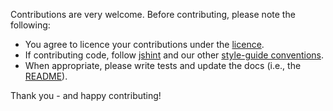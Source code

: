Contributions are very welcome. Before contributing, please note the following:

* You agree to licence your contributions under the [licence](LICENCE).
* If contributing code, follow [jshint](http://www.jshint.com/) and our other [style-guide conventions](http://mozweb.readthedocs.org/en/latest/index.html).
* When appropriate, please write tests and update the docs (i.e., the [README](README.md)).

Thank you - and happy contributing!
